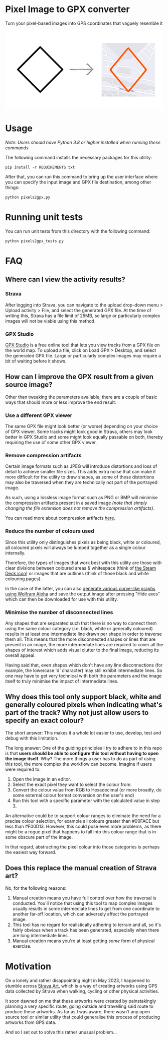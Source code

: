 # Pixel Image to GPX converter

Turn your pixel-based images into GPS coordinates that vaguely resemble it

![Visual example with a diamond shape](https://github.com/daniel-tran/pixels2gpx/raw/main/images/readme/visual_example.png)

# Usage

*Note: Users should have Python 3.8 or higher installed when running these commands*

The following command installs the necessary packages for this utility:

```batch
pip install -r REQUIREMENTS.txt
```

After that, you can run this command to bring up the user interface where you can specify the input image and GPX file destination, among other things:

```batch
python pixels2gpx.py
```

# Running unit tests

You can run unit tests from this directory with the following command:

```batch
python pixels2gpx_tests.py
```

# FAQ

## Where can I view the activity results?

### Strava

After logging into Strava, you can navigate to the upload drop-down menu > Upload activity > File, and select the generated GPX file. At the time of writing this, Strava has a file limit of 25MB, so large or particularly complex images will not be viable using this method.

### GPX Studio

[GPX Studio](https://gpx.studio/) is a free online tool that lets you view tracks from a GPX file on the world map. To upload a file, click on Load GPX > Desktop, and select the generated GPX file.
Large or particularly complex images may require a bit of waiting before it shows.

## How can I improve the GPX result from a given source image?

Other than tweaking the parameters available, there are a couple of basic ways that should more or less improve the end result:

### Use a different GPX viewer

The same GPX file might look better (or worse) depending on your choice of GPX viewer. Some tracks might look good in Strava, others may look better in GPX Studio and some might look equally passable on both, thereby requiring the use of some other GPX viewer.

### Remove compression artifacts

Certain image formats such as JPEG will introduce distortions and loss of detail to achieve smaller file sizes. This adds extra noise that can make it more difficult for the utility to draw shapes, as some of these distortions may also be traversed when they are technically not part of the portrayed image.

As such, using a lossless image format such as PNG or BMP will minimise the compression artifacts present in a saved image *(note that simply changing the file extension does not remove the compression artifacts)*.

You can read more about compression artifacts [here](https://en.wikipedia.org/wiki/Compression_artifact).

### Reduce the number of colours used

Since this utility only distinguishes pixels as being black, white or coloured, all coloured pixels will always be lumped together as a single colour internally.

Therefore, the types of images that work best with this utility are those with clear divisions between coloured areas & whitespace (think of [the Steam Deck icon](https://commons.wikimedia.org/wiki/File:Steam_Deck_favicon.svg)) or images that are outlines (think of those black and white colouring pages).

In the case of the latter, you can also [generate various curve-like graphs using Wolfram Alpha](https://www.wolframalpha.com/examples/mathematics/geometry/curves-and-surfaces/popular-curves) and save the output image after pressing "Hide axes" which can then be downloaded for use with this utility.

### Minimise the number of disconnected lines

Any shapes that are separated such that there is no way to connect them using the same colour category (i.e. black, white or generally coloured) results in at least one intermediate line drawn per shape in order to traverse them all. This means that the more disconnected shapes or lines that are present in an image, the more intermediate lines are required to cover all the shapes of interest which adds visual clutter to the final image, reducing its overall appeal.

Having said that, even shapes which don't have any line disconnections (for example, the lowercase 'd' character) may still exhibit intermediate lines. So one may have to get very technical with both the parameters and the image itself to truly minimise the impact of intermediate lines.

## Why does this tool only support black, white and generally coloured pixels when indicating what's part of the track? Why not just allow users to specify an exact colour?

The short answer: This makes it a whole lot easier to use, develop, test and debug with this limitation.

The long answer: One of the guiding principles I try to adhere to in this repo is that **users should be able to configure this tool without having to open the image itself**. Why? The more things a user has to do as part of using this tool, the more complex the workflow can become. Imagine if users were required to:

1. Open the image in an editor.
2. Select the exact pixel they want to select the colour from.
3. Convert the colour value from RGB to Hexadecimal (or more broadly, do some external colour format conversion on the user's end)
4. Run this tool with a specific parameter with the calculated value in step 3.

An alternative could be to support colour ranges to eliminate the need for a precise colour selection, for example all colours greater than #00FACE but less than #F00D13. However, this could pose even more problems, as there might be a rogue pixel that happens to fall into this colour range that is in some obscure part of the image.

In that regard, abstracting the pixel colour into those categories is perhaps the easiest way forward.

## Does this replace the manual creation of Strava art?

No, for the following reasons:

1. Manual creation means you have full control over how the traversal is conducted.
You'll notice that using this tool to map complex images usually results in some intermediate lines to get from one coordinate to another far-off location, which can adversely affect the portrayed image.
2. This tool has no regard for realistically adhering to terrain and all, so it's fairly obvious when a track has been generated, especially when there are long intermediate lines.
3. Manual creation means you're at least getting *some* form of physical exercise.

# Motivation

On a lonely and rather disappointing night in May 2023, I happened to stumble across [Strava Art]( https://www.strav.art/home), which is a way of creating artworks using GPS data collected by Strava when walking, cycling or other physical activities.

It soon dawned on me that these artworks were created by painstakingly planning a very specific route, going outside and travelling said route to produce these artworks. As far as I was aware, there wasn't any open source tool or similar utility that could generalise this process of producing artworks from GPS data.

And so I set out to solve this rather unusual problem...
